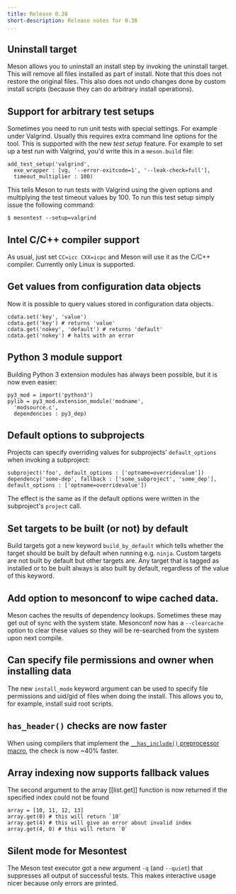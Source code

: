 ```yaml
---
title: Release 0.38
short-description: Release notes for 0.38
...
```


## Uninstall target

Meson allows you to uninstall an install step by invoking the
uninstall target. This will remove all files installed as part of
install. Note that this does not restore the original files. This also
does not undo changes done by custom install scripts (because they can
do arbitrary install operations).

## Support for arbitrary test setups

Sometimes you need to run unit tests with special settings. For
example under Valgrind. Usually this requires extra command line
options for the tool. This is supported with the new *test setup*
feature. For example to set up a test run with Valgrind, you'd write
this in a `meson.build` file:

```meson
add_test_setup('valgrind',
  exe_wrapper : [vg, '--error-exitcode=1', '--leak-check=full'],
  timeout_multiplier : 100)
```

This tells Meson to run tests with Valgrind using the given options
and multiplying the test timeout values by 100. To run this test setup
simply issue the following command:

```console
$ mesontest --setup=valgrind
```

## Intel C/C++ compiler support

As usual, just set `CC=icc CXX=icpc` and Meson will use it as the
C/C++ compiler. Currently only Linux is supported.

## Get values from configuration data objects

Now it is possible to query values stored in configuration data
objects.

```meson
cdata.set('key', 'value')
cdata.get('key') # returns 'value'
cdata.get('nokey', 'default') # returns 'default'
cdata.get('nokey') # halts with an error
```

## Python 3 module support

Building Python 3 extension modules has always been possible, but it
is now even easier:

```meson
py3_mod = import('python3')
pylib = py3_mod.extension_module('modname',
  'modsource.c',
  dependencies : py3_dep)
```

## Default options to subprojects

Projects can specify overriding values for subprojects'
`default_options` when invoking a subproject:

```meson
subproject('foo', default_options : ['optname=overridevalue'])
dependency('some-dep', fallback : ['some_subproject', 'some_dep'], default_options : ['optname=overridevalue'])
```

The effect is the same as if the default options were written in the
subproject's `project` call.

## Set targets to be built (or not) by default

Build targets got a new keyword `build_by_default` which tells whether
the target should be built by default when running e.g. `ninja`.
Custom targets are not built by default but other targets are. Any
target that is tagged as installed or to be built always is also built
by default, regardless of the value of this keyword.

## Add option to mesonconf to wipe cached data.

Meson caches the results of dependency lookups. Sometimes these may
get out of sync with the system state. Mesonconf now has a
`--clearcache` option to clear these values so they will be
re-searched from the system upon next compile.

## Can specify file permissions and owner when installing data

The new `install_mode` keyword argument can be used to specify file
permissions and uid/gid of files when doing the install. This allows
you to, for example, install suid root scripts.

## `has_header()` checks are now faster

When using compilers that implement the [`__has_include()`
preprocessor
macro](https://clang.llvm.org/docs/LanguageExtensions.html#include-file-checking-macros),
the check is now ~40% faster.

## Array indexing now supports fallback values

The second argument to the array
[[list.get]] function is now returned
if the specified index could not be found

```meson
array = [10, 11, 12, 13]
array.get(0) # this will return `10`
array.get(4) # this will give an error about invalid index
array.get(4, 0) # this will return `0`
```

## Silent mode for Mesontest

The Meson test executor got a new argument `-q` (and `--quiet`) that
suppresses all output of successful tests. This makes interactive
usage nicer because only errors are printed.
